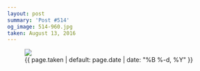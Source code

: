```yaml
---
layout: post
summary: 'Post #514'
og_image: 514-960.jpg
taken: August 13, 2016
---
```


<figure class="post">
<img sizes="(min-width: 700px) 50vw, calc(100vw - 2rem)" src="{{ site.assets_url }}/514-480.jpg" srcset="{{ site.assets_url }}/514-240.jpg 240w, {{ site.assets_url }}/514-480.jpg 480w, {{ site.assets_url }}/514-720.jpg 720w, {{ site.assets_url }}/514-960.jpg 960w"/>
<figcaption>
<time>{{ page.taken | default: page.date | date: "%B %-d, %Y" }}</time>
</figcaption>
</figure>
